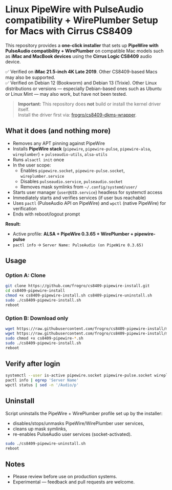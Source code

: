# Linux PipeWire with PulseAudio compatibility + WirePlumber Setup for Macs with Cirrus CS8409

This repository provides a **one-click installer** that sets up **PipeWire with PulseAudio compatibility + WirePlumber** on compatible Mac models such as **iMac and MacBook devices** using the **Cirrus Logic CS8409** audio device.

✅ Verified on **iMac 21.5-inch 4K Late 2019**. Other CS8409-based Macs may also be supported.<br/>✅ Verified on Debian 12 (Bookworm) and Debian 13 (Trixie). Other Linux distributions or versions — especially Debian-based ones such as Ubuntu or Linux Mint — may also work, but have not been tested.

> **Important:** This repository does **not** build or install the kernel driver itself.  
> Install the driver first via: [frogro/cs8409-dkms-wrapper](https://github.com/frogro/cs8409-dkms-wrapper).

## What it does (and nothing more)

- Removes any APT pinning against PipeWire
- Installs **PipeWire stack** (`pipewire`, `pipewire-pulse`, `pipewire-alsa`, `wireplumber`) + `pulseaudio-utils`, `alsa-utils`
- Runs `alsactl init` once
- In the user scope:
  - Enables `pipewire.socket`, `pipewire-pulse.socket`, `wireplumber.service`
  - Disables `pulseaudio.service`, `pulseaudio.socket`
  - Removes mask symlinks from `~/.config/systemd/user/`
- Starts user manager (`user@UID.service`) headless for systemctl access
- Immediately starts and verifies services (if user bus reachable)
- Uses `pactl` (PulseAudio API on PipeWire) and `wpctl` (native PipeWire) for verification
- Ends with reboot/logout prompt

**Result:**  
- Active profile: **ALSA + PipeWire 0.3.65 + WirePlumber + pipewire-pulse**  
- `pactl info` → `Server Name: PulseAudio (on PipeWire 0.3.65)`

## Usage

### Option A: Clone
```bash
git clone https://github.com/frogro/cs8409-pipewire-install.git
cd cs8409-pipewire-install
chmod +x cs8409-pipewire-install.sh cs8409-pipewire-uninstall.sh
sudo ./cs8409-pipewire-install.sh
reboot
```

### Option B: Download only
```bash
wget https://raw.githubusercontent.com/frogro/cs8409-pipewire-install/main/cs8409-pipewire-install.sh
wget https://raw.githubusercontent.com/frogro/cs8409-pipewire-install/main/cs8409-pipewire-uninstall.sh
sudo chmod +x cs8409-pipewire-*.sh
sudo ./cs8409-pipewire-install.sh
reboot
```

## Verify after login
```bash
systemctl --user is-active pipewire.socket pipewire-pulse.socket wireplumber.service
pactl info | egrep 'Server Name'
wpctl status | sed -n '/Audio/p'
```

## Uninstall
Script uninstalls the PipeWire + WirePlumber profile set up by the installer:  
- disables/stops/unmasks PipeWire/WirePlumber user services,
- cleans up mask symlinks,
- re-enables PulseAudio user services (socket-activated).

```bash
sudo ./cs8409-pipewire-uninstall.sh 
reboot
```
## Notes

- Please review before use on production systems.
- Experimental — feedback and pull requests are welcome.

